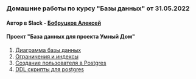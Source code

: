 
### Домашние работы по курсу "Базы данных" от 31.05.2022

#### Автор в Slack - [Бобруцков Алексей](https://otus-rdbms.slack.com/team/U03JK1MQY9E)

#### Проект "База данных для проекта Умный Дом"

1. [Диаграмма базы данных](homework_1)
2. [Ограничения и индексы](homework_2)
3. [Создание пользователя в Postgres](homework_3)
4. [DDL скрипты для postgres](homework_4)

